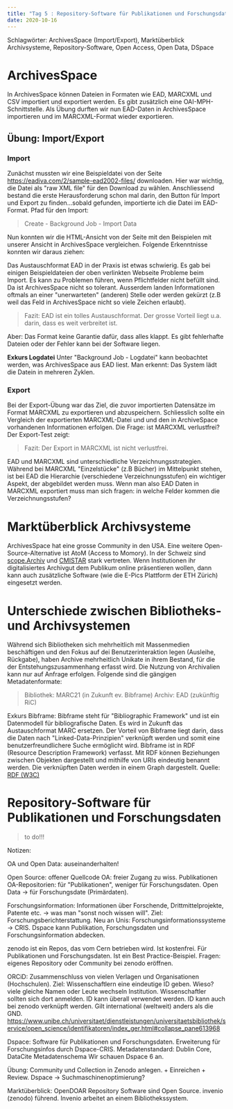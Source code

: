 ```yaml
---
title: "Tag 5 : Repository-Software für Publikationen und Forschungsdaten"
date: 2020-10-16
---
```


Schlagwörter: ArchivesSpace (Import/Export), Marktüberblick Archivsysteme, Repository-Software, Open Access, Open Data, DSpace

# ArchivesSpace
In ArchivesSpace können Dateien in Formaten wie EAD, MARCXML und CSV importiert und exportiert werden. Es gibt zusätzlich eine OAI-MPH-Schnittstelle.
Als Übung durften wir nun EAD-Daten in ArchivesSpace importieren und im MARCXML-Format wieder exportieren.
## Übung: Import/Export
### Import
Zunächst mussten wir eine Beispieldatei von der Seite https://eadiva.com/2/sample-ead2002-files/ downloaden. Hier war wichtig, die Datei als "raw XML file" für den Download zu wählen. Anschliessend bestand die erste Herausforderung schon mal darin, den Button für Import und Export zu finden...sobald gefunden, importierte ich die Datei im EAD-Format.
Pfad für den Import:
> Create - Background Job - Import Data

Nun konnten wir die HTML-Ansicht von der Seite mit den Beispielen mit unserer Ansicht in ArchivesSpace vergleichen. Folgende Erkenntnisse konnten wir daraus ziehen:

Das Austauschformat EAD in der Praxis ist etwas schwierig. Es gab bei einigen Beispieldateien der oben verlinkten Webseite Probleme beim Import. Es kann zu Problemen führen, wenn Pflichtfelder nicht befüllt sind. Da ist ArchivesSpace nicht so tolerant. Ausserdem landen Informationen oftmals an einer "unerwarteten" (anderen) Stelle oder werden gekürzt (z.B weil das Feld in ArchivesSpace nicht so viele Zeichen erlaubt).
> Fazit: EAD ist ein tolles Austauschformat. Der grosse Vorteil liegt u.a. darin, dass es weit verbreitet ist. 

Aber: Das Format keine Garantie dafür, dass alles klappt. Es gibt fehlerhafte Dateien oder der Fehler kann bei der Software liegen.

**Exkurs Logdatei**
Unter "Background Job - Logdatei" kann beobachtet werden, was ArchivesSpace aus EAD liest. Man erkennt: Das System lädt die Datein in mehreren Zyklen.

### Export
Bei der Export-Übung war das Ziel, die zuvor importierten Datensätze im Format MARCXML zu exportieren und abzuspeichern. Schliesslich sollte ein Vergleich der exportierten MARCXML-Datei und und den in ArchiveSpace vorhandenen Informationen erfolgen. Die Frage: ist MARCXML verlustfrei? Der Export-Test zeigt:
> Fazit: Der Export in MARCXML ist nicht verlustfrei.

EAD und MARCXML sind unterschiedliche Verzeichnungsstrategien. Während bei MARCXML "Einzelstücke" (z.B Bücher) im Mittelpunkt stehen, ist bei EAD die Hierarchie (verschiedene Verzeichnungsstufen) ein wichtiger Aspekt, der abgebildet werden muss. Wenn man also EAD Daten in MARCXML exportiert muss man sich fragen: in welche Felder kommen die Verzeichnungsstufen?

# Marktüberblick Archivsysteme
ArchivesSpace hat eine grosse Community in den USA. Eine weitere Open-Source-Alternative ist AtoM (Access to Momory). In der Schweiz sind [scope.Archiv](https://www.scope.ch/de/) und [CMISTAR](https://cmiag.ch/cmistar) stark vertreten.
Wenn Institutionen ihr digitalisiertes Archivgut dem Publikum online präsentieren wollen, dann kann auch zusätzliche Software (wie die E-Pics Plattform der ETH Zürich) eingesetzt werden.

# Unterschiede zwischen Bibliotheks- und Archivsystemen
Während sich Bibliotheken sich mehrheitlich mit Massenmedien beschäftigen und den Fokus auf dei Benutzerinteraktion legen (Ausleihe, Rückgabe), haben Archive mehrheitlich Unikate in ihrem Bestand, für die der Entstehungszusammenhang erfasst wird. Die Nutzung von Archivalien kann nur auf Anfrage erfolgen. 
Folgende sind die gängigen Metadatenformate:

> Bibliothek: MARC21 (in Zukunft ev. Bibframe)
> Archiv: EAD (zukünftig RiC)

Exkurs Bibframe:
Bibframe steht für "Bibliographic Framework" und ist ein Datenmodell für bibliografische Daten. Es wird in Zukunft das Austauschformat MARC ersetzen. Der Vorteil von Bibframe liegt darin, dass die Daten nach "Linked-Data-Prinzipien" verknüpft werden und somit eine benutzerfreundlichere Suche ermöglicht wird. Bibframe ist in RDF (Resource Description Framework) verfasst. Mit RDF können Beziehungen zwischen Objekten dargestellt und mithilfe von URIs eindeutig benannt werden. Die verknüpften Daten werden in einem Graph dargestellt.
Quelle: [RDF (W3C)](https://www.w3.org/RDF/)

# Repository-Software für Publikationen und Forschungsdaten

> to do!!!

Notizen:

OA und Open Data: auseinanderhalten!

Open Source: offener Quellcode
OA: freier Zugang zu wiss. Publikationen
OA-Repositorien: für "Publikationen", weniger für Forschungsdaten.
Open Data -> für Forschungsdate (Primärdaten).

Forschungsinformation: 
Informationen über Forschende, Drittmittelprojekte, Patente etc. -> was man "sonst noch wissen will". Ziel: Forschungsberichterstattung.
Neu an Unis: Forschungsinformationssysteme -> CRIS. Dspace kann Publikation, Forschungsdaten und Forschungsinformation abdecken.

zenodo ist ein Repos, das vom Cern betrieben wird. Ist kostenfrei. Für Publikationen und Forschungsdaten. Ist ein Best Practice-Beispiel.
Fragen: eigenes Repository oder Community bei zenodo eröffnen.

ORCiD: Zusammenschluss von vielen Verlagen und Organisationen (Hochschulen). Ziel: Wissenschaftlern eine eindeutige ID geben. Wieso? viele gleiche Namen oder Leute wechseln Institution.
Wissenschaftler sollten sich dort anmelden. ID kann überall verwendet werden. ID kann auch bei zenodo verknüpft werden. Gilt international (weltweit) anders als die GND.
https://www.unibe.ch/universitaet/dienstleistungen/universitaetsbibliothek/service/open_science/identifikatoren/index_ger.html#collapse_pane613968

Dspace:
Software für Publikationen und Forschungsdaten. Erweiterung für Forschungsinfos durch Dspace-CRIS.
Metadatenstandard: Dublin Core, DataCite Metadatenschema
Wir schauen Dspace 6 an.

Übung: 
Community und Collection in Zenodo anlegen. + Einreichen + Review.
Dspace -> Suchmaschinenoptimierung?

Marktüberblick: OpenDOAR
Repository Software sind Open Source.
invenio (zenodo) führend. Invenio arbeitet an einem Bibliothekssystem.





